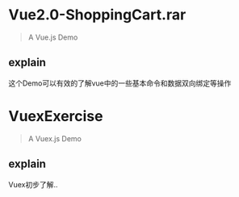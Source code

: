# Vue2.0-ShoppingCart.rar

> A Vue.js Demo
## explain

这个Demo可以有效的了解vue中的一些基本命令和数据双向绑定等操作


# VuexExercise

> A Vuex.js Demo

## explain

Vuex初步了解..
